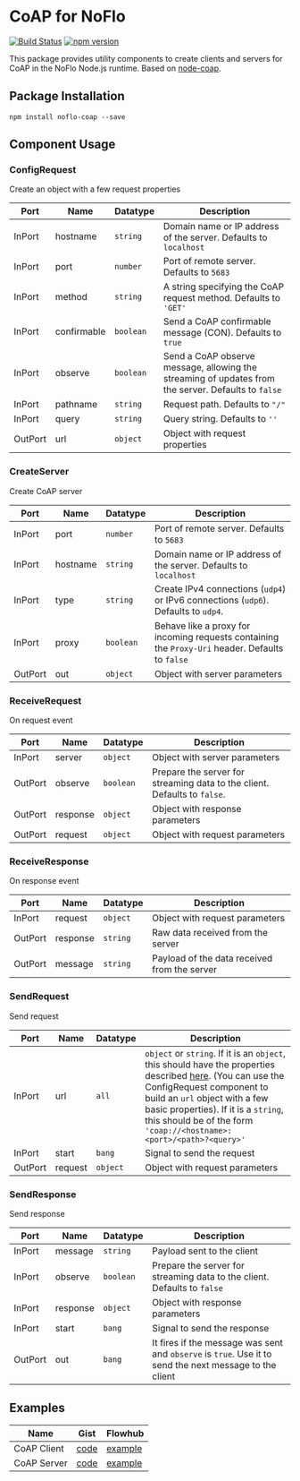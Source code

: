 # CoAP for NoFlo
[![Build Status](https://secure.travis-ci.org/razueroh/noflo-coap.png?branch=master)](http://travis-ci.org/razueroh/noflo-coap) [![npm version](https://badge.fury.io/js/noflo-coap.svg)](https://badge.fury.io/js/noflo-coap)

This package provides utility components to create clients and servers for CoAP in the NoFlo Node.js runtime. Based on [node-coap](https://www.npmjs.com/package/coap).

## Package Installation

    npm install noflo-coap --save

## Component Usage

### ConfigRequest

Create an object with a few request properties

Port | Name | Datatype | Description
-----|------|----------|-------------
InPort | hostname | `string` | Domain name or IP address of the server. Defaults to `localhost`
InPort | port | `number` | Port of remote server. Defaults to `5683`
InPort | method | `string` | A string specifying the CoAP request method. Defaults to `'GET'`
InPort | confirmable | `boolean` | Send a CoAP confirmable message (CON). Defaults to `true`
InPort | observe | `boolean` | Send a CoAP observe message, allowing the streaming of updates from the server. Defaults to `false`
InPort | pathname | `string` | Request path. Defaults to `"/"`
InPort | query | `string` | Query string. Defaults to `''`
OutPort | url | `object` | Object with request properties


### CreateServer

Create CoAP server

Port | Name | Datatype | Description
-----|------|----------|-------------
InPort | port | `number` | Port of remote server. Defaults to `5683`
InPort | hostname | `string` | Domain name or IP address of the server. Defaults to `localhost`
InPort | type | `string` |  Create IPv4 connections (`udp4`) or IPv6 connections (`udp6`). Defaults to `udp4`.
InPort | proxy | `boolean` | Behave like a proxy for incoming requests containing the `Proxy-Uri` header. Defaults to `false`
OutPort | out | `object` | Object with server parameters

### ReceiveRequest

On request event

Port | Name | Datatype | Description
-----|------|----------|-------------
InPort | server | `object` | Object with server parameters
OutPort | observe | `boolean` | Prepare the server for streaming data to the client. Defaults to `false`.
OutPort | response | `object` | Object with response parameters
OutPort | request | `object` | Object with request parameters

### ReceiveResponse

On response event

Port | Name | Datatype | Description
-----|------|----------|-------------
InPort | request | `object` | Object with request parameters
OutPort | response | `string` | Raw data received from the server
OutPort | message | `string` | Payload of the data received from the server

### SendRequest

Send request

Port | Name | Datatype | Description
-----|------|----------|-------------
InPort | url | `all` | `object` or `string`. If it is an `object`, this should have the properties described [here](https://www.npmjs.com/package/coap#requesturl). (You can use the ConfigRequest component to build an `url` object with a few basic properties). If it is a `string`, this should be of the form `'coap://<hostname>:<port>/<path>?<query>'`
InPort | start | `bang` | Signal to send the request
OutPort | request | `object` | Object with request parameters

### SendResponse

Send response

Port | Name | Datatype | Description
-----|------|----------|-------------
InPort | message | `string` | Payload sent to the client
InPort | observe | `boolean` | Prepare the server for streaming data to the client. Defaults to `false`
InPort | response | `object` | Object with response parameters
InPort | start | `bang` | Signal to send the response
OutPort | out | `bang` | It fires if the message was sent and `observe` is `true`. Use it to send the next message to the client

## Examples

Name | Gist | Flowhub
-----|------|--------
CoAP Client | [code](https://gist.github.com/razueroh/2a062aa901601c2f6648) | [example](https://app.flowhub.io/#example/2a062aa901601c2f6648)
CoAP Server | [code](https://gist.github.com/razueroh/257190cb2e2d62a0328d) | [example](https://app.flowhub.io/#example/257190cb2e2d62a0328d)

